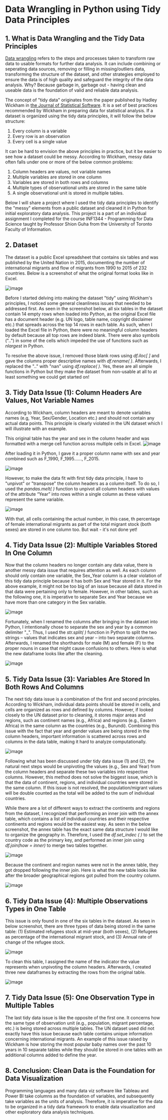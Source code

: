 # Data Wrangling in Python using Tidy Data Principles

## 1. What is Data Wrangling and the Tidy Data Principles

[Data wrangling](https://online.hbs.edu/blog/post/data-wrangling) refers to the steps and processes taken to transform raw data to usable formats for further data analysis. It can include combining or seperating data sources, removing or filling in missing/outliers data, transforming the structure of the dataset, and other strategies employed to ensure the data is of high quality and safeguard the integrity of the data analysis. Why? Because garbage in, garbage out - having clean and useable data is the foundation of valid and reliable data analysis. 

The concept of "tidy data" originates from the paper published by Hadley Wickham in [the Journal of Statistical Software](https://vita.had.co.nz/papers/tidy-data.pdf). It is a set of best practices recommended by Wickham in preparing data for statistical analysis. If a dataset is organized using the tidy data principles, it will follow the below structure: 

1. Every column is a variable
2. Every row is an observation
3. Every cell is a single value

It can be hard to envision the above principles in practice, but it be easier to see how a dataset could be messy. According to Wickham, messy data often falls under one or more of the below common problems: 
1. Column headers are values, not variable names
2. Multiple variables are stored in one column
3. Variables are stored in both rows and columns
4. Multiple types of observational units are stored in the same table
5. A single observational unit is stored in multiple tables.

Below I will share a project where I used the tidy data principles to identify the "messy" elements from a public dataset and cleaned it in Python for initial exploratory data analysis. This project is a part of an individual assignment I completed for the course INF1344 - Programming for Data Science taught by Professor Shion Guha from the University of Toronto Faculty of Information.

## 2. Dataset
The dataset is a public Excel spreadsheet that contains six tables and was published by the United Nation in 2015, documenting the number of international migrants and flow of migrants from 1990 to 2015 of 232 countries. Below is a screenshot of what the original format looks like in Excel. 

![image](https://github.com/teresalau/Data-Wrangling-in-Python/assets/113483358/a41030f7-0ec0-4172-8e94-db0ddb606ed4)

Before I started delving into making the dataset "tidy" using Wickham's principles, I noticed some general cleanliness issues that needed to be addressed first. As seen in the screenshot below, all six tables in the dataset contain 14 empty rows when loaded into Python, as the original Excel file has a document header (e.g. UN logo, table name, copyright disclaimer etc.) that spreads across the top 14 rows in each table. As such, when I loaded the Excel file in Python, there were no meaningful column headers by default because all top rows are indeed blank. There were also symbols ("..") in some of the cells which impeded the use of functions such as *nlargest* in Python. 

To resolve the above issue, I removed those blank rows using *df.iloc[ ]* and gave the columns proper descriptive names with *df.rename( )*. Afterwards, I replaced the ".." with "nan" using *df.replace( )*. Yes, these are all simple functions in Python but they make the dataset from non-usable at all to at least something we could get started on!

## 3. Tidy Data Issue (1): Column Headers Are Values, Not Variable Names 
According to Wickham, column headers are meant to denote variables names (e.g, Year, Sex/Gender, Location etc.) and should not contain any actual data points. This principle is clearly violated in the UN dataset which I will illustrate with an example. 

This original table has the year and sex in the column header and was formatted with a merge cell function across multiple cells in Excel. 
![image](https://github.com/teresalau/Data-Wrangling-in-Python/assets/113483358/59312646-c463-4b97-afd8-1a51f5297e39)

After loading it in Python, I gave it a proper column name with sex and year combined such as F_1990, F_1995......, F_2015. 

![image](https://github.com/teresalau/Data-Wrangling-in-Python/assets/113483358/8d2a3314-256f-436e-9663-746807822f04)

However, to make the data fit with first tidy data principle, I have to "unpivot" or "transpose" the column headers as a column itself. To do so, I used the *pandas.melt( )* function to unpivot all column headers with values of the attribute “Year” into rows within a single column as these values represent the same variable. 

![image](https://github.com/teresalau/Data-Wrangling-in-Python/assets/113483358/34d07023-9d41-4b2f-9407-2b022fa90b79)

With that, all cells containing the actual number, in this case, th percentage of female international migrants as part of the total migrant stock (both sexes) are stored in one column too. But wait - it's not done yet! 

## 4. Tidy Data Issue (2): Multiple Variables Stored In One Column
Now that the column headers no longer contain any data value, there is another messy data issue that requires attention as well. As each column should only contain one variable, the Sex_Year column is a clear violation of this tidy data principle because it has both Sex and Year stored in it. For the above example, it might not be too big of an issue because all data stored in that data were pertaining only to female. However, in other tables, such as the following one, it is imperative to separate Sex and Year because we have more than one category in the Sex variable. 

![image](https://github.com/teresalau/Data-Wrangling-in-Python/assets/113483358/f0fd1cd2-e6fb-4e8b-94c8-d36fdf780fc9)

Fortunately, when I renamed the columns after bringing in the dataset into Python, I intentionally chose to separate the sex and year by a common delimiter "_". Thus, I used the *str.split( )* function in Python to split the two strings – values that indicates sex and year – into two separate columns. Afterwards, I renamed the shorthands for male (M) and female (F) to the proper nouns in case that might cause confusions to others. Here is what the new dataframe looks like after the cleaning. 

![image](https://github.com/teresalau/Data-Wrangling-in-Python/assets/113483358/41bfae20-17ed-4236-9374-e83b4ea01925)

## 5. Tidy Data Issue (3): Variables Are Stored In Both Rows And Columns 
The next tidy data issue is a combination of the first and second principles. According to Wickham, individual data points should be stored in cells, and cells are organized as rows and defined by columns. However, if looked closely to the UN dataset prior to cleaning, it stores major areas and regions, such as continent names (e.g., Africa) and regions (e.g., Eastern Africa) in the same column as the countries (e.g., Burundi). Combining this issue with the fact that year and gender values are being stored in the column headers, important information is scattered across rows and columns in the data table, making it hard to analyze computationally. 

![image](https://github.com/teresalau/Data-Wrangling-in-Python/assets/113483358/f32deb09-3f09-450e-9056-b48b7fa22936)

Following what has been discussed under tidy data issue (1) and (2), the natural next steps would be unpivoting the values (e.g., Sex and Year) from the column headers and separate these two variables into respective columns. However, this method does not solve the biggest issue, which is that the data of continent, regions, and individual countries were stored in the same column. If this issue is not resolved, the population/migrant values will be double counted as the total will be added to the sum of individual countries.

While there are a lot of different ways to extract the continents and regions from the dataset, I recognized that performing an inner join with the annex table, which contains a list of individual countries and their respective continents and regions would be the easiest way. As seen in the below screenshot, the annex table has the exact same data structure I would like to organize the geography in. Therefore, I used the *df.set_indec ( )* to set the country code as the primary key, and performed an inner join using *df.join(how = inner)* to merge two tables together. 

![image](https://github.com/teresalau/Data-Wrangling-in-Python/assets/113483358/37542e77-1de1-4eb9-b931-4227779504b1)

Because the continent and region names were not in the annex table, they got dropped following the inner join. Here is what the new table looks like after the broader geographical regions got pulled from the country column. 

![image](https://github.com/teresalau/Data-Wrangling-in-Python/assets/113483358/d76f6f1d-ad05-4de1-8c2f-74c91d97d054)

## 6. Tidy Data Issue (4): Multiple Observations Types in One Table
This issue is only found in one of the six tables in the dataset. As seen in below screenshot, there are three types of data being stored in the same table: (1) Estimated refugees stock at mid-year (both sexes), (2) Refugees as percentage of the international migrant stock, and (3) Annual rate of change of the refugee stock. 

![image](https://github.com/teresalau/Data-Wrangling-in-Python/assets/113483358/53a14e89-379f-44a1-b8a7-982b5d58e269)

To clean this table, I assigned the name of the indicator the value represents when unpivoting the column headers. Afterwards, I created three new dataframes by extracting the rows from the original table.

![image](https://github.com/teresalau/Data-Wrangling-in-Python/assets/113483358/f761f8ee-3fc7-4582-8546-dd72848641ac)


## 7. Tidy Data Issue (5): One Observation Type in Multiple Tables
The last tidy data issue is like the opposite of the first one. It concerns how the same type of observation unit (e.g., population, migrant percentage, etc.) is being stored across multiple tables. The UN dataset used did not exactly have this issue because each table contains unique information concerning international migrants. An example of this issue raised by Wickham is how storing the most popular baby names over the past 10 years in 10 separate tables while they should be stored in one tables with an additional columns added to define the year. 

## 8. Conclusion: Clean Data is the Foundation for Data Visualization
Programming languages and many data viz software like Tableau and Power BI take columns as the foundation of variables, and subsequently take variables as the units of analysis. Therefore, it is imperative for the data to be organized in a tidy data framework to enable data visualization and other exploratory data analysis techniques.
